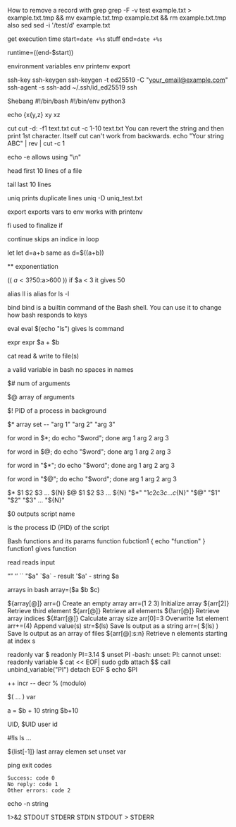 How to remove a record with grep
grep -F -v test example.txt > example.txt.tmp && mv example.txt.tmp example.txt && rm example.txt.tmp
also sed
sed -i '/test/d' example.txt

get execution time
start=`date +%s`
stuff
end=`date +%s`

runtime=$(($end-$start))

environment variables
env 
printenv
export

ssh-key
ssh-keygen
ssh-keygen -t ed25519 -C "your_email@example.com"
ssh-agent -s
ssh-add ~/.ssh/id_ed25519
ssh

Shebang
#!/bin/bash 
#!/bin/env python3 

echo {x{y,z}
xy
xz

cut
cut -d: -f1 text.txt
cut -c 1-10 text.txt
You can revert the string and then print 1st character. Itself cut can't work from backwards.
echo "Your string ABC" | rev | cut -c 1

echo -e
allows using "\n"

head
first 10 lines of a file

tail
last 10 lines

uniq
prints duplicate lines
uniq -D uniq_test.txt

export
exports vars to env
works with printenv

fi
used to finalize if

continue
skips an indice in loop

let
let d=a+b
same as
d=$((a+b))

**
exponentiation

(( $a<3?50:$a>600 ))
if $a < 3 it gives 50

alias
ll is alias for ls -l

bind
bind is a builtin command of the Bash shell. You can use it to change how bash responds to keys

eval
eval $(echo "ls") gives ls command

expr
expr $a + $b

cat
read & write to file(s)

a valid variable in bash
no spaces in names

$#
num of arguments

$@
array of arguments

$!
PID of a process in background

$*
array 
set -- "arg  1" "arg  2" "arg  3"

for word in $*; do echo "$word"; done
arg
1
arg
2
arg
3

for word in $@; do echo "$word"; done
arg
1
arg
2
arg
3

for word in "$*"; do echo "$word"; done
arg  1 arg  2 arg  3

for word in "$@"; do echo "$word"; done
arg  1
arg  2
arg  3

$* 	$1 $2 $3 … ${N}
$@ 	$1 $2 $3 … ${N}
"$*" 	"$1c$2c$3c…c${N}"
"$@" 	"$1" "$2" "$3" … "${N}"

$0
outputs script name

$$
$$ is the process ID (PID) of the script

Bash functions and its params
function fubction1 {
echo "function"
}
function1
gives function

read
reads input

“” ‘’ ``
"$a" `$a` - result
'$a' - string $a

arrays in bash
array=($a $b $c)

${array[@]}
arr=() 	Create an empty array
arr=(1 2 3) 	Initialize array
${arr[2]} 	Retrieve third element
${arr[@]} 	Retrieve all elements
${!arr[@]} 	Retrieve array indices
${#arr[@]} 	Calculate array size
arr[0]=3 	Overwrite 1st element
arr+=(4) 	Append value(s)
str=$(ls) 	Save ls output as a string
arr=( $(ls) ) 	Save ls output as an array of files
${arr[@]:s:n} 	Retrieve n elements starting at index s

readonly var
$ readonly PI=3.14
$ unset PI
-bash: unset: PI: cannot unset: readonly variable
$ cat << EOF| sudo gdb
attach $$
call unbind_variable("PI")
detach
EOF
$ echo $PI

++ incr -- decr % (modulo)

$( ... )
var

a = $b + 10
string $b+10

UID, $UID
user id

#!ls
    ls
    ...

${list[-1]}
    last array elemen
    set unset
    var

ping exit codes

    Success: code 0
    No reply: code 1
    Other errors: code 2

echo -n
    string

1>&2 STDOUT STDERR STDIN
    STDOUT > STDERR
